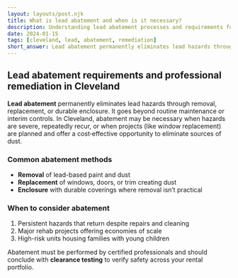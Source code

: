 ```yaml
---
layout: layouts/post.njk
title: What is lead abatement and when is it necessary?
description: Understanding lead abatement processes and requirements for Cleveland homes with lead hazards
date: 2024-01-15
tags: [cleveland, lead, abatement, remediation]
short_answer: Lead abatement permanently eliminates lead hazards through removal, replacement, or enclosure. Necessary when hazards can't be controlled through maintenance. Requires certified professionals.
---
```

<h2>Lead abatement requirements and professional remediation in Cleveland</h2>
<p><strong>Lead abatement</strong> permanently eliminates lead hazards through removal, replacement, or durable enclosure. It goes beyond routine maintenance or interim controls. In Cleveland, abatement may be necessary when hazards are severe, repeatedly recur, or when projects (like window replacement) are planned and offer a cost‑effective opportunity to eliminate sources of dust.</p>
<h3>Common abatement methods</h3>
<ul>
  <li><strong>Removal</strong> of lead-based paint and dust</li>
  <li><strong>Replacement</strong> of windows, doors, or trim creating dust</li>
  <li><strong>Enclosure</strong> with durable coverings where removal isn’t practical</li>
</ul>
<h3>When to consider abatement</h3>
<ol>
  <li>Persistent hazards that return despite repairs and cleaning</li>
  <li>Major rehab projects offering economies of scale</li>
  <li>High-risk units housing families with young children</li>
</ol>
<p>Abatement must be performed by certified professionals and should conclude with <strong>clearance testing</strong> to verify safety across your rental portfolio.</p>
